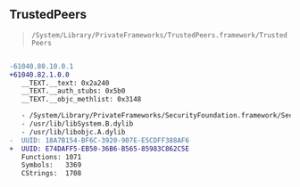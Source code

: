 ## TrustedPeers

> `/System/Library/PrivateFrameworks/TrustedPeers.framework/TrustedPeers`

```diff

-61040.80.10.0.1
+61040.82.1.0.0
   __TEXT.__text: 0x2a240
   __TEXT.__auth_stubs: 0x5b0
   __TEXT.__objc_methlist: 0x3148

   - /System/Library/PrivateFrameworks/SecurityFoundation.framework/SecurityFoundation
   - /usr/lib/libSystem.B.dylib
   - /usr/lib/libobjc.A.dylib
-  UUID: 18A7B154-BF6C-3920-907E-E5CDFF388AF6
+  UUID: E74DAFF5-EB50-36B6-B565-85983C862C5E
   Functions: 1071
   Symbols:   3369
   CStrings:  1708

```

